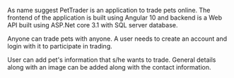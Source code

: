As name suggest PetTrader is an application to trade pets online.
The frontend of the application is built using Angular 10 and 
backend is a Web API built using ASP.Net core 3.1 with SQL
server database.

Anyone can trade pets with anyone. A user needs to create an account
and login with it to participate in trading.

User can add pet's information that s/he wants to trade. General details
along with an image can be added along with the contact information.

